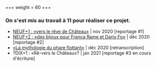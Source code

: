 +++
weight = 60
+++

### On s'est mis au travail à 11 pour réaliser ce projet.

- [NEUF+1 : «vers le rêve de Château»](https://blog.association-tedua.fr/accueil/residence-du-clown-mouce-novembre-2020/) | nov 2020 [reportage #1]   
- [NEUF+2 : «des bijoux pour Franca Rame et Dario Fo»](https://blog.association-tedua.fr/accueil/residence-de-l-artisan-icol-fin_nov_2020/) | déc 2020 [reportage #2]   
- [«La mythologie du phare flottant»](https://www.zorozorai.land/#/la-comptabilite-des-plumes-et-des-cailloux_) | déc 2020 [retranscription]   
- ?DIX+1 : «Rê-vers le Château»? | jan 2021 [reportage #3 en cours d'écriture]  


